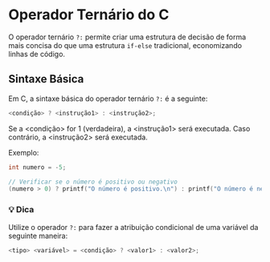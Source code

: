 # Operador Ternário do C

O operador ternário `?:` permite criar uma estrutura de decisão de forma mais concisa do que uma estrutura `if-else` tradicional, economizando linhas de código.

## Sintaxe Básica

Em C, a sintaxe básica do operador ternário `?:` é a seguinte:

```c
<condição> ? <instrução1> : <instrução2>;
```

Se a <condição> for 1 (verdadeira), a <instrução1> será executada. Caso contrário, a <instrução2> será executada.

Exemplo:

```c
int numero = -5;

// Verificar se o número é positivo ou negativo
(numero > 0) ? printf("O número é positivo.\n") : printf("O número é negativo.\n");
```

### 💡 Dica

Utilize o operador `?:` para fazer a atribuição condicional de uma variável da seguinte maneira:

```c
<tipo> <variável> = <condição> ? <valor1> : <valor2>;
```

